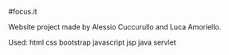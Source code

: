 #focus.it

Website project made by Alessio Cuccurullo and Luca Amoriello.

Used:
html
css
bootstrap
javascript
jsp
java servlet